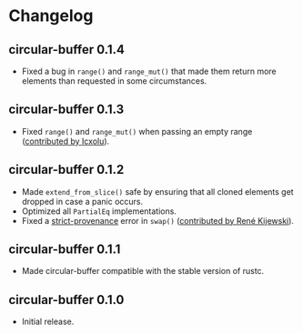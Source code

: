 # Changelog

## circular-buffer 0.1.4

* Fixed a bug in `range()` and `range_mut()` that made them return more
  elements than requested in some circumstances.

## circular-buffer 0.1.3

* Fixed `range()` and `range_mut()` when passing an empty range ([contributed
  by Icxolu](https://github.com/andreacorbellini/rust-circular-buffer/pull/4)).

## circular-buffer 0.1.2

* Made `extend_from_slice()` safe by ensuring that all cloned elements get
  dropped in case a panic occurs.
* Optimized all `PartialEq` implementations.
* Fixed a [strict-provenance](https://github.com/rust-lang/rust/issues/95228)
  error in `swap()` ([contributed by René
  Kijewski](https://github.com/andreacorbellini/rust-circular-buffer/pull/2)).

## circular-buffer 0.1.1

* Made circular-buffer compatible with the stable version of rustc.

## circular-buffer 0.1.0

* Initial release.
